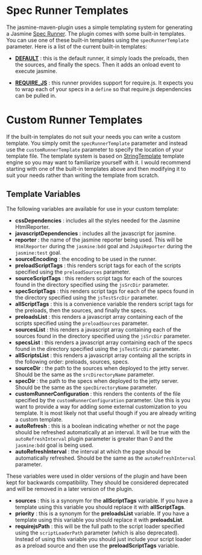 Spec Runner Templates
=====================
The jasmine-maven-plugin uses a simple templating system for generating a Jasmine [Spec Runner](http://pivotal.github.com/jasmine/#section-The_Runner_and_Reporter). The plugin comes with some built-in templates. You can use one of these built-in templates using the `specRunnerTemplate` parameter. Here is a list of the current built-in templates:

 * **[DEFAULT](https://github.com/searls/jasmine-maven-plugin/blob/master/src/main/resources/jasmine-templates/SpecRunner.htmltemplate)** : this is the default runner, it simply loads the preloads, then the sources, and finally the specs. Then it adds an onload event to execute jasmine.
 
 * **[REQUIRE_JS](https://github.com/searls/jasmine-maven-plugin/blob/master/src/main/resources/jasmine-templates/RequireJsSpecRunner.htmltemplate)** : this runner provides support for require.js. It expects you to wrap each of your specs in a `define` so that require.js dependencies can be pulled in.

Custom Runner Templates
=======================
If the built-in templates do not suit your needs you can write a custom template. You simply omit the `specRunnerTemplate` parameter and instead use the `customRunnerTemplate` parameter to specify the location of your template file. The template system is based on [StringTemplate](http://www.stringtemplate.org/) template engine so you may want to familiarize yourself with it. I would recommend starting with one of the built-in templates above and then modifying it to suit your needs rather than writing the template from scratch.

Template Variables
------------------
The following variables are available for use in your custom template:

 * **cssDependencies** : includes all the styles needed for the Jasmine HtmlReporter.
 * **javascriptDependencies** : includes all the javascript for jasmine.
 * **reporter** : the name of the jasmine reporter being used. This will be `HtmlReporter` during the `jasmine:bdd` goal and `JsApiReporter` during the `jasmine:test` goal.
 * **sourceEncoding** : the encoding to be used in the runner.
 * **preloadScriptTags** : this renders script tags for each of the scripts specified using the `preloadSources` parameter.
 * **sourceScriptTags** : this renders script tags for each of the sources found in the directory specified using the `jsSrcDir` parameter.
 * **specScriptTags** : this renders script tags for each of the specs found in the directory specified using the `jsTestSrcDir` parameter.
 * **allScriptTags** : this is a convenience variable the renders script tags for the preloads, then the sources, and finally the specs.
 * **preloadsList** : this renders a javascript array containing each of the scripts specified using the `preloadSources` parameter.
 * **sourcesList** : this renders a javascript array containing each of the sources found in the directory specified using the `jsSrcDir` parameter.
 * **specsList** : this renders a javascript array containing each of the specs found in the directory specified using the `jsTestSrcDir` parameter.
 * **allScriptsList** : this renders a javascript array containg all the scripts in the following order: preloads, sources, specs.
 * **sourceDir** : the path to the sources when deployed to the jetty server. Should be the same as the `srcDirectoryName` parameter.
 * **specDir** : the path to the specs when deployed to the jetty server. Should be the same as the `specDirectoryName` parameter.
 * **customRunnerConfiguration** : this renders the contents of the file specified by the `customRunnerConfiguration` parameter. Use this is you want to provide a way for adding some external customization to you template. It is most likely not that useful though if you are already writing a custom template.
 * **autoRefresh** : this is a boolean indicating whether or not the page should be refreshed automatically at an interval. It will be true with the `autoRefreshInterval` plugin parameter is greater than 0 and the `jasmine:bdd` goal is being used.
 * **autoRefreshInterval** : the interval at which the page should be automatically refreshed. Should be the same as the `autoRefreshInterval` parameter.

These variables were used in older versions of the plugin and have been kept for backwards compatibility. They should be considered deprecated and will be removed in a later version of the plugin.

 * **sources** : this is a synonym for the **allScriptTags** variable. If you have a template using this variable you should replace it with **allScriptTags**.
 * **priority** : this is a synonym for the **preloadsList** variable. If you have a template using this variable you should replace it with **preloadsList**.
 * **requirejsPath** : this will be the full path to the script loader specified using the `scriptLoaderPath` parameter (which is also deprecated). Instead of using this variable you should just include your script loader as a preload source and then use the **preloadScriptTags** variable.
